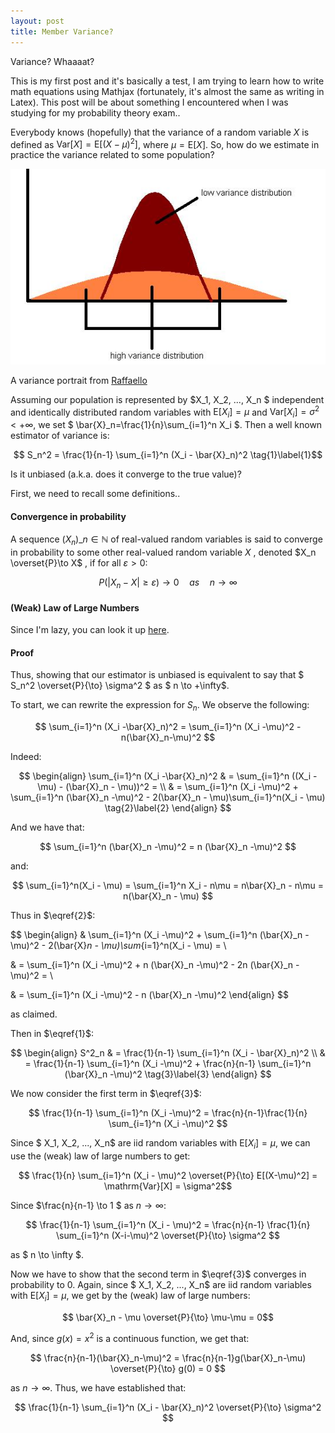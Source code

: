 ```yaml
---
layout: post
title: Member Variance?
---
```


Variance? Whaaaat?

This is my first post and it's basically a test, I am trying to learn how to write math equations using Mathjax (fortunately, it's almost the same as writing in Latex). This post will be about something I encountered when I was studying for my  probability theory exam..

Everybody knows (hopefully) that the variance of a random variable $X$ is defined as $\mathrm{Var}[X]=\mathrm{E}[(X-\mu)^2]$, where $\mu=\mathrm{E}[X]$. So, how do we estimate in practice the variance related to some population?

<dl>
  <div class="image-wrapper" >
    <img src="/assets/variance.jpg" alt="Nice Variance"/>
    <p class="image-caption">A variance portrait from <a href='https://it.wikipedia.org/wiki/Raffaello_Sanzio'>Raffaello</a></p>
  </div>
</dl>

Assuming our population is represented by $X_1, X_2, ..., X_n $ independent and identically distributed random variables with $\mathrm{E}[X_i]=\mu$ and $\mathrm{Var}[X_i]=\sigma^2 < + \infty$, we set $ \bar{X}\_n=\frac{1}{n}\sum\_{i=1}^n X_i $. Then a well known estimator of variance is:

$$ S_n^2 = \frac{1}{n-1} \sum_{i=1}^n (X_i - \bar{X}_n)^2 \tag{1}\label{1}$$

Is it unbiased (a.k.a. does it converge to the true value)?

First, we need to recall some definitions..

#### Convergence in probability

A sequence $(X_n)\_{n\in \mathbb{N}}$ of real-valued random variables is said to converge in probability to some other real-valued random variable $X$ , denoted $X_n \overset{P}\to X$ , if for all $\varepsilon > 0$:

$$ P(|X_n −X|\geq \varepsilon) \to 0 \quad as \quad n\to \infty $$

#### (Weak) Law of Large Numbers

Since I'm lazy, you can look it up [here](https://en.wikipedia.org/wiki/Law_of_large_numbers#Weak_law).

#### Proof

Thus, showing that our estimator is unbiased is equivalent to say that $ S_n^2 \overset{P}{\to} \sigma^2 $ as $ n \to +\infty$.

To start, we can rewrite the expression for $S_n$. We observe the following:

$$ \sum_{i=1}^n (X_i -\bar{X}_n)^2 = \sum_{i=1}^n (X_i -\mu)^2 - n(\bar{X}_n-\mu)^2 $$

Indeed:

$$
\begin{align}
  \sum_{i=1}^n (X_i -\bar{X}_n)^2 & = \sum_{i=1}^n ((X_i -\mu) - (\bar{X}_n - \mu))^2 = \\
   & = \sum_{i=1}^n (X_i -\mu)^2 + \sum_{i=1}^n (\bar{X}_n -\mu)^2 - 2(\bar{X}_n - \mu)\sum_{i=1}^n(X_i - \mu) \tag{2}\label{2}
\end{align}
$$

And we have that:

$$ \sum_{i=1}^n (\bar{X}_n -\mu)^2 = n (\bar{X}_n -\mu)^2  $$

and:

$$ \sum_{i=1}^n(X_i - \mu) = \sum_{i=1}^n X_i - n\mu = n\bar{X}_n - n\mu = n(\bar{X}_n - \mu) $$ 

Thus in $\eqref{2}$:

$$
\begin{align}
& \sum_{i=1}^n (X_i -\mu)^2 + \sum_{i=1}^n (\bar{X}_n -\mu)^2 - 2(\bar{X}_n - \mu)\sum_{i=1}^n(X_i - \mu) = \\

& = \sum_{i=1}^n (X_i -\mu)^2 + n (\bar{X}_n -\mu)^2 - 2n (\bar{X}_n -\mu)^2 = \\ 

& = \sum_{i=1}^n (X_i -\mu)^2 - n (\bar{X}_n -\mu)^2 
\end{align}
$$

as claimed.

Then in $\eqref{1}$:

$$
\begin{align}
 S^2_n & = \frac{1}{n-1} \sum_{i=1}^n (X_i - \bar{X}_n)^2 \\
   & = \frac{1}{n-1} \sum_{i=1}^n (X_i -\mu)^2 + \frac{n}{n-1} \sum_{i=1}^n (\bar{X}_n -\mu)^2 \tag{3}\label{3}
\end{align}
$$

We now consider the first term in $\eqref{3}$:

$$ \frac{1}{n-1} \sum_{i=1}^n (X_i -\mu)^2 = \frac{n}{n-1}\frac{1}{n} \sum_{i=1}^n (X_i -\mu)^2 $$ 

Since $ X_1, X_2, ..., X_n$ are iid random variables with $\mathrm{E}[X_i]=\mu$, we can use the (weak) law of large numbers to get:

$$ \frac{1}{n} \sum_{i=1}^n (X_i - \mu)^2  \overset{P}{\to} E[(X-\mu)^2] = \mathrm{Var}[X] = \sigma^2$$

Since $\frac{n}{n-1} \to 1 $ as $n \to \infty$:

$$ \frac{1}{n-1} \sum_{i=1}^n (X_i - \mu)^2 = \frac{n}{n-1} \frac{1}{n} \sum_{i=1}^n (X-i-\mu)^2 \overset{P}{\to} \sigma^2 $$

as $ n \to \infty $.

Now we have to show that the second term in $\eqref{3}$ converges in probability to 0.
Again, since $ X_1, X_2, ..., X_n$ are iid random variables with $\mathrm{E}[X_i]=\mu$, we get by the (weak) law of large numbers:

$$ \bar{X}_n - \mu  \overset{P}{\to} \mu-\mu = 0$$

And, since $g(x)=x^2$ is a continuous function, we get that:

$$ \frac{n}{n-1}(\bar{X}_n-\mu)^2 = \frac{n}{n-1}g(\bar{X}_n-\mu) \overset{P}{\to} g(0) = 0 $$

as $n {\to} \infty$. Thus, we have established that:

$$ \frac{1}{n-1} \sum_{i=1}^n (X_i - \bar{X}_n)^2 \overset{P}{\to} \sigma^2 $$
